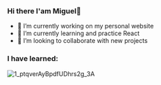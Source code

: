 ### Hi there I'am Miguel👋

- 🔭 I’m currently working on my personal website
- 🌱 I’m currently learning and practice React
- 👯 I’m looking to collaborate with new projects






### I have learned:

![1_ptqverAyBpdfUDhrs2g_3A](https://user-images.githubusercontent.com/96883546/235291353-67aebded-2673-43bd-b0b6-cbe13c58eb9e.jpg)



